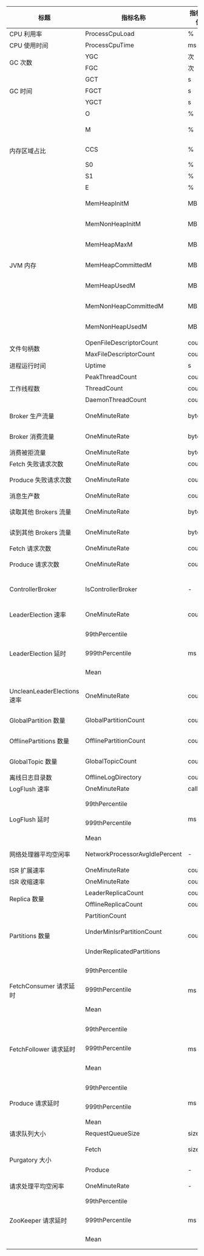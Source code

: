 <table>
<thead>
<tr>
<th>标题</th>
<th>指标名称</th>
<th>指标单位</th>
<th>指标含义</th>
</tr>
</thead>
<tbody><tr>
<td>CPU 利用率</td>
<td>ProcessCpuLoad</td>
<td>%</td>
<td>进程 CPU 利用率</td>
</tr>
<tr>
<td>CPU 使用时间</td>
<td>ProcessCpuTime</td>
<td>ms</td>
<td>CPU 累计使用时间</td>
</tr>
<tr>
<td rowspan=2>GC 次数</td>
<td>YGC</td>
<td>次</td>
<td>Young GC 次数</td>
</tr>
<tr>
<td>FGC</td>
<td>次</td>
<td>Full GC 次数</td>
</tr>
<tr>
<td rowspan=3>GC 时间</td>
<td>GCT</td>
<td>s</td>
<td>垃圾回收时间消耗</td>
</tr>
<tr>
<td>FGCT</td>
<td>s</td>
<td>Full GC 消耗时间</td>
</tr>
<tr>
<td>YGCT</td>
<td>s</td>
<td>Young GC 消耗时间</td>
</tr>
<tr>
<td rowspan=6>内存区域占比</td>
<td>O</td>
<td>%</td>
<td>Old 区内存使用占比</td>
</tr>
<tr>
<td>M</td>
<td>%</td>
<td>Metaspace 区内存使用占比</td>
</tr>
<tr>
<td>CCS</td>
<td>%</td>
<td>Compressed class space 区内存使用占比</td>
</tr>
<tr>
<td>S0</td>
<td>%</td>
<td>Survivor 0区内存使用占比</td>
</tr>
<tr>
<td>S1</td>
<td>%</td>
<td>Survivor 1区内存使用占比</td>
</tr>
<tr>
<td>E</td>
<td>%</td>
<td>Eden 区内存使用占比</td>
</tr>
<tr>
<td rowspan=7>JVM 内存</td>
<td>MemHeapInitM</td>
<td>MB</td>
<td>JVM 初始 HeapMemory 的数量</td>
</tr>
<tr>
<td>MemNonHeapInitM</td>
<td>MB</td>
<td>JVM 初始 NonHeapMemory 的数量</td>
</tr>
<tr>
<td>MemHeapMaxM</td>
<td>MB</td>
<td>JVM 配置的 HeapMemory 的数量</td>
</tr>
<tr>
<td>MemHeapCommittedM</td>
<td>MB</td>
<td>JVM 当前已经提交的  HeapMemory 的数量</td>
</tr>
<tr>
<td>MemHeapUsedM</td>
<td>MB</td>
<td>JVM 当前已经使用的  HeapMemory 的数量</td>
</tr>
<tr>
<td>MemNonHeapCommittedM</td>
<td>MB</td>
<td>JVM 当前已经提交的 NonHeapMemory 的数量</td>
</tr>
<tr>
<td>MemNonHeapUsedM</td>
<td>MB</td>
<td>JVM 当前已经使用的 NonHeapMemory 的数量</td>
</tr>
<tr>
<td rowspan=2>文件句柄数</td>
<td>OpenFileDescriptorCount</td>
<td>count</td>
<td>已打开文件描述符数</td>
</tr>
<tr>
<td>MaxFileDescriptorCount</td>
<td>count</td>
<td>最大文件描述符数</td>
</tr>
<tr>
<td>进程运行时间</td>
<td>Uptime</td>
<td>s</td>
<td>进程运行时间</td>
</tr>
<tr>
<td rowspan=3>工作线程数</td>
<td>PeakThreadCount</td>
<td>count</td>
<td>峰值线程数</td>
</tr>
<tr>
<td>ThreadCount</td>
<td>count</td>
<td>总线程数量</td>
</tr>
<tr>
<td>DaemonThreadCount</td>
<td>count</td>
<td>Daemon 线程数量</td>
</tr>
<tr>
<td>Broker 生产流量</td>
<td>OneMinuteRate</td>
<td>bytes/s</td>
<td>一分钟 Broker 生产消息流量</td>
</tr>
<tr>
<td>Broker 消费流量</td>
<td>OneMinuteRate</td>
<td>bytes/s</td>
<td>一分钟 Broker 消费消息流量</td>
</tr>
<tr>
<td>消费被拒流量</td>
<td>OneMinuteRate</td>
<td>bytes/s</td>
<td>一分钟 Topic 请求被拒速率</td>
</tr>
<tr>
<td>Fetch 失败请求次数</td>
<td>OneMinuteRate</td>
<td>count/s</td>
<td>一分钟 Fetch 失败请求次数</td>
</tr>
<tr>
<td>Produce 失败请求次数</td>
<td>OneMinuteRate</td>
<td>count/s</td>
<td>一分钟 Produce 失败请求次数</td>
</tr>
<tr>
<td>消息生产数</td>
<td>OneMinuteRate</td>
<td>count/s</td>
<td>一分钟消息生产速率</td>
</tr>
<tr>
<td>读取其他 Brokers 流量</td>
<td>OneMinuteRate</td>
<td>bytes</td>
<td>一分钟读取其他 brokers 速率</td>
</tr>
<tr>
<td>读到其他 Brokers 流量</td>
<td>OneMinuteRate</td>
<td>bytes</td>
<td>一分钟读到其他 brokers 速率</td>
</tr>
<tr>
<td>Fetch 请求次数</td>
<td>OneMinuteRate</td>
<td>count/s</td>
<td>一分钟 Fetch 总请求速率</td>
</tr>
<tr>
<td>Produce 请求次数</td>
<td>OneMinuteRate</td>
<td>count/s</td>
<td>一分钟 Produce 总请求速率</td>
</tr>
<tr>
<td>ControllerBroker</td>
<td>IsControllerBroker</td>
<td>-</td>
<td>Controller所在Broker上的指标值是1，其它Broker上的值是 0</td>
</tr>
<tr>
<td>LeaderElection 速率</td>
<td>OneMinuteRate</td>
<td>count/s</td>
<td>一分钟 LeaderElection 速率</td>
</tr>
<tr>
<td rowspan=3>LeaderElection 延时</td>
<td>99thPercentile</td>
<td rowspan=3>ms</td>
<td>LeaderElection 延时_99thPercentile</td>
</tr>
<tr>
<td>999thPercentile</td>
<td>LeaderElection 延时_999thPercentile</td>
</tr>
<tr>
<td>Mean</td>
<td>LeaderElection 延时_Mean</td>
</tr>
<tr>
<td>UncleanLeaderElections 速率</td>
<td>OneMinuteRate</td>
<td>count/s</td>
<td>一分钟 UncleanLeaderElections 速率</td>
</tr>
<tr>
<td>GlobalPartition 数量</td>
<td>GlobalPartitionCount</td>
<td>count</td>
<td>此控制器观察到的全局分区数</td>
</tr>
<tr>
<td>OfflinePartitions 数量</td>
<td>OfflinePartitionCount</td>
<td>count</td>
<td>此控制器观察到的离线分区数</td>
</tr>
<tr>
<td>GlobalTopic 数量</td>
<td>GlobalTopicCount</td>
<td>count</td>
<td>该控制器观察到的 GlobalTopic 的数量</td>
</tr>
<tr>
<td>离线日志目录数</td>
<td>OfflineLogDirectory</td>
<td>count</td>
<td>离线日志目录数量</td>
</tr>
<tr>
<td>LogFlush 速率</td>
<td>OneMinuteRate</td>
<td>calls/s</td>
<td>一分钟消息日志刷新速率</td>
</tr>
<tr>
<td rowspan=3>LogFlush 延时</td>
<td>99thPercentile</td>
<td rowspan=3>ms</td>
<td>LogFlush 延时_99thPercentile</td>
</tr>
<tr>
<td>999thPercentile</td>
<td>LogFlush 延时_999thPercentile</td>
</tr>
<tr>
<td>Mean</td>
<td>LogFlush 延时_Mean</td>
</tr>
<tr>
<td>网络处理器平均空闲率</td>
<td>NetworkProcessorAvgIdlePercent</td>
<td>-</td>
<td>网络线程池线程平均的空闲比例</td>
</tr>
<tr>
<td>ISR 扩展速率</td>
<td>OneMinuteRate</td>
<td>count</td>
<td>一分钟 ISR 扩展速率</td>
</tr>
<tr>
<td>ISR 收缩速率</td>
<td>OneMinuteRate</td>
<td>count</td>
<td>一分钟 ISR 收缩速率</td>
</tr>
<tr>
<td rowspan=2>Replica 数量</td>
<td>LeaderReplicaCount</td>
<td>count</td>
<td>离线 Replica 数量</td>
</tr>
<tr>
<td>OfflineReplicaCount</td>
<td>count</td>
<td>Leader Replica 数量</td>
</tr>
<tr>
<td rowspan=3>Partitions 数量</td>
<td>PartitionCount</td>
<td rowspan=3>count</td>
<td>Partition 数量</td>
</tr>
<tr>
<td>UnderMinIsrPartitionCount</td>
<td>最小 In-Sync  Replica(ISR) 计数下的分区数量</td>
</tr>
<tr>
<td>UnderReplicatedPartitions</td>
<td>UnderReplicatedPartitions 数量</td>
</tr>
<tr>
<td rowspan=3>FetchConsumer 请求延时</td>
<td>99thPercentile</td>
<td rowspan=3>ms</td>
<td>FetchConsumer 请求时间_75thPercentile</td>
</tr>
<tr>
<td>999thPercentile</td>
<td>FetchConsumer 请求时间_75thPercentile</td>
</tr>
<tr>
<td>Mean</td>
<td>平均 FetchConsumer 请求时间</td>
</tr>
<tr>
<td rowspan=3>FetchFollower 请求延时</td>
<td>99thPercentile</td>
<td rowspan=3>ms</td>
<td>FetchFollower 请求时间_75thPercentile</td>
</tr>
<tr>
<td>999thPercentile</td>
<td>FetchFollower 请求时间_75thPercentile</td>
</tr>
<tr>
<td>Mean</td>
<td>平均 FetchFollower 请求时间</td>
</tr>
<tr>
<td rowspan=3>Produce 请求延时</td>
<td>99thPercentile</td>
<td rowspan=3>ms</td> 
<td>Produce 请求时间_75thPercentile</td>
</tr>
<tr>
<td>999thPercentile</td>
<td>Produce 请求时间_75thPercentile</td>
</tr>
<tr>
<td>Mean</td>
<td>平均 Produce 请求时间</td>
</tr>
<tr>
<td>请求队列大小</td>
<td>RequestQueueSize</td>
<td>size</td>
<td>请求队列大小</td>
</tr>
<tr>
<td rowspan=2>Purgatory 大小</td>
<td>Fetch</td>
<td>size</td>
<td>请求在 fetch purgatory 等待的数量</td>
</tr>
<tr>
<td>Produce</td>
<td>-</td>
<td>请求在 producer  purgatory 等待的数量</td>
</tr>
<tr>
<td>请求处理平均空闲率</td>
<td>OneMinuteRate</td>
<td>-</td>
<td>一分钟请求处理空闲率</td>
</tr>
<tr>
<td rowspan=3>ZooKeeper 请求延时</td>
<td>99thPercentile</td>
<td rowspan=3>ms</td>
<td>ZooKeeper 请求延时_99thPercentile</td>
</tr>
<tr>
<td>999thPercentile</td>
<td>ZooKeeper 请求延时_999thPercentile</td>
</tr>
<tr>
<td>Mean</td>
<td>ZooKeeper 请求延时_Mean</td>
</tr>
</tbody></table>
